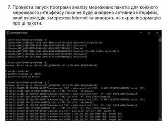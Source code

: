 7. Провести запуск програми аналізу мережевих пакетів для кожного мережевого
інтерфейсу поки не буде знайдено активний інтерфейс, який взаємодіє з мережею Internet та
виводить на екран інформацію про ці пакети.



![alt-text](https://github.com/oleksandrblazhko/ai-191-buchihin/blob/laboratory-work-7/Laboratory-Work-9/images/7.png)
